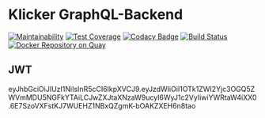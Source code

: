 # Klicker GraphQL-Backend

[![Maintainability](https://api.codeclimate.com/v1/badges/63d250693c832c79534d/maintainability)](https://codeclimate.com/github/uzh-bf/klicker-api/maintainability)
[![Test Coverage](https://api.codeclimate.com/v1/badges/63d250693c832c79534d/test_coverage)](https://codeclimate.com/github/uzh-bf/klicker-api/test_coverage)
[![Codacy Badge](https://api.codacy.com/project/badge/Grade/cec2cd12081843e2b905fb17672430c9)](https://www.codacy.com/app/uzh-bf/klicker-api?utm_source=github.com&utm_medium=referral&utm_content=uzh-bf/klicker-api&utm_campaign=badger)
[![Build Status](https://travis-ci.org/uzh-bf/klicker-api.svg?branch=master)](https://travis-ci.org/uzh-bf/klicker-api)
[![Docker Repository on Quay](https://quay.io/repository/uzh-bf/klicker-api/status "Docker Repository on Quay")](https://quay.io/repository/uzh-bf/klicker-api)

## JWT

eyJhbGciOiJIUzI1NiIsInR5cCI6IkpXVCJ9.eyJzdWIiOiI1OTk1ZWI2Yjc3OGQ5ZWVmMDU5NGFkYTAiLCJwZXJtaXNzaW9ucyI6WyJ1c2VyIiwiYWRtaW4iXX0.6E7SzoVXFstKJ7WUEHZ1NBxQZgmK-bOAKZXEH6n8tao
